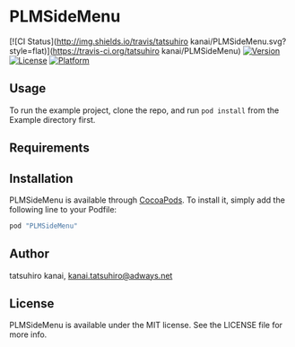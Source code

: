 # PLMSideMenu

[![CI Status](http://img.shields.io/travis/tatsuhiro kanai/PLMSideMenu.svg?style=flat)](https://travis-ci.org/tatsuhiro kanai/PLMSideMenu)
[![Version](https://img.shields.io/cocoapods/v/PLMSideMenu.svg?style=flat)](http://cocoapods.org/pods/PLMSideMenu)
[![License](https://img.shields.io/cocoapods/l/PLMSideMenu.svg?style=flat)](http://cocoapods.org/pods/PLMSideMenu)
[![Platform](https://img.shields.io/cocoapods/p/PLMSideMenu.svg?style=flat)](http://cocoapods.org/pods/PLMSideMenu)

## Usage

To run the example project, clone the repo, and run `pod install` from the Example directory first.

## Requirements

## Installation

PLMSideMenu is available through [CocoaPods](http://cocoapods.org). To install
it, simply add the following line to your Podfile:

```ruby
pod "PLMSideMenu"
```

## Author

tatsuhiro kanai, kanai.tatsuhiro@adways.net

## License

PLMSideMenu is available under the MIT license. See the LICENSE file for more info.
